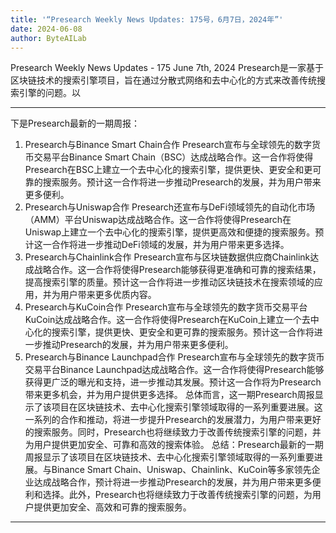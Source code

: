 ```yaml
---
title: '“Presearch Weekly News Updates: 175号，6月7日，2024年”'
date: 2024-06-08
author: ByteAILab
---
```


Presearch Weekly News Updates - 175 June 7th, 2024
Presearch是一家基于区块链技术的搜索引擎项目，旨在通过分散式网络和去中心化的方式来改善传统搜索引擎的问题。以

---
下是Presearch最新的一期周报：
1. Presearch与Binance Smart Chain合作
Presearch宣布与全球领先的数字货币交易平台Binance Smart Chain（BSC）达成战略合作。这一合作将使得Presearch在BSC上建立一个去中心化的搜索引擎，提供更快、更安全和更可靠的搜索服务。预计这一合作将进一步推动Presearch的发展，并为用户带来更多便利。
2. Presearch与Uniswap合作
Presearch还宣布与DeFi领域领先的自动化市场（AMM）平台Uniswap达成战略合作。这一合作将使得Presearch在Uniswap上建立一个去中心化的搜索引擎，提供更高效和便捷的搜索服务。预计这一合作将进一步推动DeFi领域的发展，并为用户带来更多选择。
3. Presearch与Chainlink合作
Presearch宣布与区块链数据供应商Chainlink达成战略合作。这一合作将使得Presearch能够获得更准确和可靠的搜索结果，提高搜索引擎的质量。预计这一合作将进一步推动区块链技术在搜索领域的应用，并为用户带来更多优质内容。
4. Presearch与KuCoin合作
Presearch宣布与全球领先的数字货币交易平台KuCoin达成战略合作。这一合作将使得Presearch在KuCoin上建立一个去中心化的搜索引擎，提供更快、更安全和更可靠的搜索服务。预计这一合作将进一步推动Presearch的发展，并为用户带来更多便利。
5. Presearch与Binance Launchpad合作
Presearch宣布与全球领先的数字货币交易平台Binance Launchpad达成战略合作。这一合作将使得Presearch能够获得更广泛的曝光和支持，进一步推动其发展。预计这一合作将为Presearch带来更多机会，并为用户提供更多选择。
总体而言，这一期Presearch周报显示了该项目在区块链技术、去中心化搜索引擎领域取得的一系列重要进展。这一系列的合作和推动，将进一步提升Presearch的发展潜力，为用户带来更好的搜索服务。同时，Presearch也将继续致力于改善传统搜索引擎的问题，并为用户提供更加安全、可靠和高效的搜索体验。
总结：Presearch最新的一期周报显示了该项目在区块链技术、去中心化搜索引擎领域取得的一系列重要进展。与Binance Smart Chain、Uniswap、Chainlink、KuCoin等多家领先企业达成战略合作，预计将进一步推动Presearch的发展，并为用户带来更多便利和选择。此外，Presearch也将继续致力于改善传统搜索引擎的问题，为用户提供更加安全、高效和可靠的搜索服务。
---

